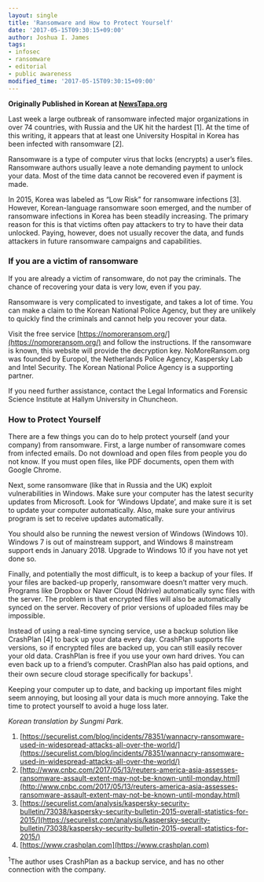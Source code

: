 ```yaml
---
layout: single
title: 'Ransomware and How to Protect Yourself'
date: '2017-05-15T09:30:15+09:00'
author: Joshua I. James
tags:
- infosec
- ransomware
- editorial
- public awareness
modified_time: '2017-05-15T09:30:15+09:00'
---
```


**Originally Published in Korean at [NewsTapa.org](http://blog.newstapa.org/joshua/4488)**

Last week a large outbreak of ransomware infected major organizations in over 74 countries, with Russia and the UK hit the hardest [1]. At the time of this writing, it appears that at least one University Hospital in Korea has been infected with ransomware [2].

Ransomware is a type of computer virus that locks (encrypts) a user’s files. Ransomware authors usually leave a note demanding payment to unlock your data. Most of the time data cannot be recovered even if payment is made.

In 2015, Korea was labeled as “Low Risk” for ransomware infections [3]. However, Korean-language ransomware soon emerged, and the number of ransomware infections in Korea has been steadily increasing. The primary reason for this is that victims often pay attackers to try to have their data unlocked. Paying, however, does not usually recover the data, and funds attackers in future ransomware campaigns and capabilities.

### If you are a victim of ransomware

If you are already a victim of ransomware, do not pay the criminals. The chance of recovering your data is very low, even if you pay.

Ransomware is very complicated to investigate, and takes a lot of time. You can make a claim to the Korean National Police Agency, but they are unlikely to quickly find the criminals and cannot help you recover your data.

Visit the free service [https://nomoreransom.org/](https://nomoreransom.org/) and follow the instructions. If the ransomware is known, this website will provide the decryption key. NoMoreRansom.org was founded by Europol, the Netherlands Police Agency, Kaspersky Lab and Intel Security. The Korean National Police Agency is a supporting partner.

If you need further assistance, contact the Legal Informatics and Forensic Science Institute at Hallym University in Chuncheon.

### How to Protect Yourself

There are a few things you can do to help protect yourself (and your company) from ransomware. First, a large number of ransomware comes from infected emails. Do not download and open files from people you do not know. If you must open files, like PDF documents, open them with Google Chrome.

Next, some ransomware (like that in Russia and the UK) exploit vulnerabilities in Windows. Make sure your computer has the latest security updates from Microsoft. Look for ‘Windows Update’, and make sure it is set to update your computer automatically. Also, make sure your antivirus program is set to receive updates automatically.

You should also be running the newest version of Windows (Windows 10). Windows 7 is out of mainstream support, and Windows 8 mainstream support ends in January 2018. Upgrade to Windows 10 if you have not yet done so.

Finally, and potentially the most difficult, is to keep a backup of your files. If your files are backed-up properly, ransomware doesn’t matter very much. Programs like Dropbox or Naver Cloud (Ndrive) automatically sync files with the server. The problem is that encrypted files will also be automatically synced on the server. Recovery of prior versions of uploaded files may be impossible.

Instead of using a real-time syncing service, use a backup solution like CrashPlan [4] to back up your data every day. CrashPlan supports file versions, so if encrypted files are backed up, you can still easily recover your old data. CrashPlan is free if you use your own hard drives. You can even back up to a friend’s computer. CrashPlan also has paid options, and their own secure cloud storage specifically for backups<sup>1</sup>.

Keeping your computer up to date, and backing up important files might seem annoying, but loosing all your data is much more annoying. Take the time to protect yourself to avoid a huge loss later.

*Korean translation by Sungmi Park.*

1. [https://securelist.com/blog/incidents/78351/wannacry-ransomware-used-in-widespread-attacks-all-over-the-world/](https://securelist.com/blog/incidents/78351/wannacry-ransomware-used-in-widespread-attacks-all-over-the-world/)
2. [http://www.cnbc.com/2017/05/13/reuters-america-asia-assesses-ransomware-assault-extent-may-not-be-known-until-monday.html](http://www.cnbc.com/2017/05/13/reuters-america-asia-assesses-ransomware-assault-extent-may-not-be-known-until-monday.html)
3. [https://securelist.com/analysis/kaspersky-security-bulletin/73038/kaspersky-security-bulletin-2015-overall-statistics-for-2015/](https://securelist.com/analysis/kaspersky-security-bulletin/73038/kaspersky-security-bulletin-2015-overall-statistics-for-2015/)
4. [https://www.crashplan.com](https://www.crashplan.com)

<sup>1</sup>The author uses CrashPlan as a backup service, and has no other connection with the company.
